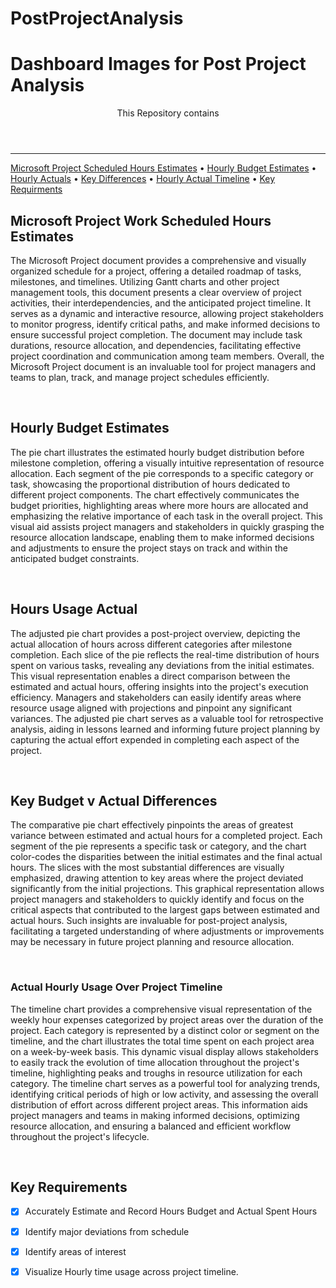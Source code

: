 # PostProjectAnalysis

<header>
  <h1  align="left">Dashboard Images for Post Project Analysis</h1>
</p>
  <p>
    This Repository contains 
  </p>
</header>


<!-- table of contents-->
<nav>
      <hr>
      <p align="left">
	    <a href="#micproject">Microsoft Project Scheduled Hours Estimates</a> •
         <a href="#estimates">Hourly Budget Estimates</a> •
            <a href="#actuals">Hourly Actuals</a> •
            <a href="#keydiff">Key Differences</a> •
          <a href="#timeline">Hourly Actual Timeline</a> •
         <a href="#keyfeatures">Key Requirments</a> 
      </p>

</nav>

<section id="micproject">
<h1>Microsoft Project Work Scheduled Hours Estimates</h1>
<p>
The Microsoft Project document provides a comprehensive and visually organized schedule for a project, offering a detailed roadmap of tasks, milestones, and timelines. Utilizing Gantt charts and other project management tools, this document presents a clear overview of project activities, their interdependencies, and the anticipated project timeline. It serves as a dynamic and interactive resource, allowing project stakeholders to monitor progress, identify critical paths, and make informed decisions to ensure successful project completion. The document may include task durations, resource allocation, and dependencies, facilitating effective project coordination and communication among team members. Overall, the Microsoft Project document is an invaluable tool for project managers and teams to plan, track, and manage project schedules efficiently.
</p>
<br/>
<img src=""/>
</section>

<section id="estimates">
<h1>Hourly Budget Estimates</h1>
<p>
	The pie chart illustrates the estimated hourly budget distribution before milestone completion, offering a visually intuitive representation of resource allocation. Each segment of the pie corresponds to a specific category or task, showcasing the proportional distribution of hours dedicated to different project components. The chart effectively communicates the budget priorities, highlighting areas where more hours are allocated and emphasizing the relative importance of each task in the overall project. This visual aid assists project managers and stakeholders in quickly grasping the resource allocation landscape, enabling them to make informed decisions and adjustments to ensure the project stays on track and within the anticipated budget constraints.</p>
<br/>
<img src=""/>
</section>

<section id="actuals">
<h1>Hours Usage Actual</h1>
<p>The adjusted pie chart provides a post-project overview, depicting the actual allocation of hours across different categories after milestone completion. Each slice of the pie reflects the real-time distribution of hours spent on various tasks, revealing any deviations from the initial estimates. This visual representation enables a direct comparison between the estimated and actual hours, offering insights into the project's execution efficiency. Managers and stakeholders can easily identify areas where resource usage aligned with projections and pinpoint any significant variances. The adjusted pie chart serves as a valuable tool for retrospective analysis, aiding in lessons learned and informing future project planning by capturing the actual effort expended in completing each aspect of the project.</p>
<br/>
<img src=""/>
</section>

<section id="keydiff">
<h1>Key Budget v Actual Differences</h1>
<p>The comparative pie chart effectively pinpoints the areas of greatest variance between estimated and actual hours for a completed project. Each segment of the pie represents a specific task or category, and the chart color-codes the disparities between the initial estimates and the final actual hours. The slices with the most substantial differences are visually emphasized, drawing attention to key areas where the project deviated significantly from the initial projections. This graphical representation allows project managers and stakeholders to quickly identify and focus on the critical aspects that contributed to the largest gaps between estimated and actual hours. Such insights are invaluable for post-project analysis, facilitating a targeted understanding of where adjustments or improvements may be necessary in future project planning and resource allocation.</p>
<br/>
<img src=""/>

<section id="timeline">
<h1>Actual Hourly Usage Over Project Timeline </h1>
<p>The timeline chart provides a comprehensive visual representation of the weekly hour expenses categorized by project areas over the duration of the project. Each category is represented by a distinct color or segment on the timeline, and the chart illustrates the total time spent on each project area on a week-by-week basis. This dynamic visual display allows stakeholders to easily track the evolution of time allocation throughout the project's timeline, highlighting peaks and troughs in resource utilization for each category. The timeline chart serves as a powerful tool for analyzing trends, identifying critical periods of high or low activity, and assessing the overall distribution of effort across different project areas. This information aids project managers and teams in making informed decisions, optimizing resource allocation, and ensuring a balanced and efficient workflow throughout the project's lifecycle.</p>
<br/>
<img src=""/>
</section>


<section id="keyfeatures">

  <article>
</section>    <h1>Key Requirements</h1>


      
- [x] Accurately Estimate and Record Hours Budget and Actual Spent Hours
- [x] Identify major deviations from schedule
- [x] Identify areas of interest
- [x] Visualize Hourly time usage across project timeline.


  </article>
  <br/>
</section>



